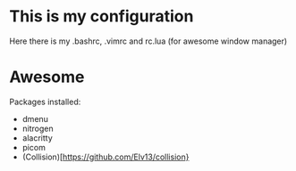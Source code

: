 # This is my configuration
Here there is my .bashrc, .vimrc and rc.lua (for awesome window manager)
# Awesome
Packages installed:
- dmenu
- nitrogen
- alacritty
- picom
- (Collision)[https://github.com/Elv13/collision}
